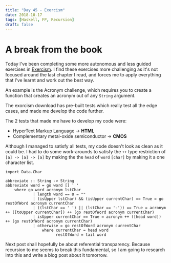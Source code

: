 ```yaml
---
title: "Day 45 - Exercism"
date: 2018-10-17
tags: [Haskell, FP, Recursion]
draft: false
---
```

# A break from the book

Today I've been completing some more autonomous and less guided exercises in [Exercism](https://exercism.io/my/tracks). I find these exercises more challenging as it's not focused around the last chapter I read, and forces me to apply everything that I've learnt and work out the best way.

An example is the Acronym challenge, which requires you to create a function that creates an acronym out of any `String` argument.

The exorcism download has pre-built tests which really test all the edge cases, and made me develop the code further.

The 2 tests that made me have to develop my code were:

- HyperText Markup Language -> **HTML**
- Complementary metal-oxide semiconductor -> **CMOS**

Although I managed to satisfy all tests, my code doesn't look as clean as it could be. I had to do some work-arounds to satisfy the `++` type restriction of `[a] -> [a] -> [a]` by making the the `head` of `word` `[char]` by making it a one character list.

```
import Data.Char

abbreviate :: String -> String
abbreviate word = go word [] ' '
    where go word acronym lstChar
            | length word == 0 = ""
            | (isUpper lstChar) && (isUpper currentChar) == True = go restOfWord acronym currentChar
            | ((lstChar == ' ') || (lstChar == '-')) == True = acronym ++ ([toUpper currentChar]) ++ (go restOfWord acronym currentChar)            
            | isUpper currentChar == True = acronym ++ ([head word]) ++ (go restOfWord acronym currentChar)
            | otherwise = go restOfWord acronym currentChar
                where currentChar = head word
                      restOfWord = tail word
```

Next post shall hopefully be about referential transparency. Because recursion to me seems to break this fundamental, so I am going to research into this and write a blog post about it tomorrow.
